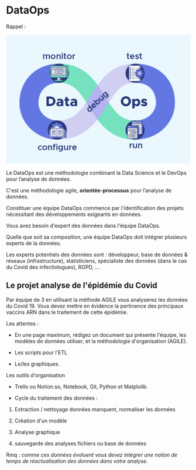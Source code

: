 # DataOps

Rappel :

![cycle](images/dataops.png)

Le DataOps est une méthodologie combinant la Data Science et le DevOps pour l’analyse de données.

C'est une méthodologie agile, **orientée-processus** pour l’analyse de données.

Constituer une équipe DataOps commence par l'identification des projets nécessitant des développements exigeants en données. 

Vous avez besoin d'expert des données dans l'équipe DataOps.

Quelle que soit sa composition, une équipe DataOps doit intégrer plusieurs experts de la données. 

Les experts potentiels des données sont : développeur, base de données & réseaux (infrastructure), statisticiens, spécialiste des données (dans le cas du Covid des infectiologues), RGPD, ...

## Le projet analyse de l'épidémie du Covid

Par équipe de 3 en utilisant la méthode AGILE vous analyserez les données du Covid 19. Vous devez mettre en évidence la pertinence des principaux vaccins ARN dans le traitement de cette épidémie. 

Les attentes : 

- En une page maximum, rédigez un document qui présente l'équipe, les modèles de données utiliser, et la méthodologie d'organisation (AGILE).

- Les scripts pour l'ETL

- Le/les graphiques.

Les outils d'organisation

- Trello ou Notion.so, Notebook, Git, Python et Matplolib.

- Cycle du traitement des données :

1. Extraction / nettoyage données manquent, normaliser les données

2. Création d'un modèle 

3. Analyse graphique

4. sauvegarde des analyses fichiers ou base de données

Rmq : *comme ces données évoluent vous devez intégrer une notion de temps de réactualisation des données dans votre analyse.*